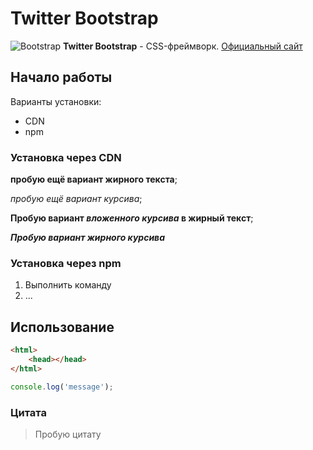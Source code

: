# Twitter Bootstrap

![Bootstrap](https://techrocks.ru/wp-content/uploads/2021/03/bootstrap.png)
**Twitter Bootstrap** - CSS-фреймворк.
[Официальный сайт](https://getbootstrap.com)

## Начало работы
Варианты установки:
* CDN
* npm

### Установка через CDN
__пробую ещё вариант жирного текста__;

_пробую ещё вариант курсива_;

**Пробую вариант _вложенного курсива_ в жирный текст**;

***Пробую вариант жирного курсива***

### Установка через npm

1. Выполнить команду
2. ...


## Использование
```html
<html>
    <head></head>
</html>
```
```javascript
console.log('message');
```

### Цитата

>Пробую цитату
